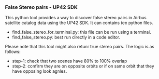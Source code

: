 ### False Stereo pairs - UP42 SDK

This python tool provides a way to discover false stereo pairs in Airbus satellite catalog data using the UP42 SDK. It can contains teo python files.
 - find_false_stereo_for_terminal.py: this file can be run using a terminal.
 - find_false_stereo.py: best run directly in a code editor.

Please note that this tool might also retunr true stereo pairs. The logic is as follows:
 -  step-1: check that two scenes have 80% to 100% overlap
 -  step-2: confirm they are on opposite orbits or if on same orbit that they have opposing look agnles.


